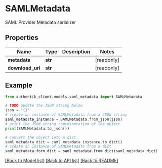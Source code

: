 # SAMLMetadata

SAML Provider Metadata serializer

## Properties

Name | Type | Description | Notes
------------ | ------------- | ------------- | -------------
**metadata** | **str** |  | [readonly] 
**download_url** | **str** |  | [readonly] 

## Example

```python
from authentik_client.models.saml_metadata import SAMLMetadata

# TODO update the JSON string below
json = "{}"
# create an instance of SAMLMetadata from a JSON string
saml_metadata_instance = SAMLMetadata.from_json(json)
# print the JSON string representation of the object
print(SAMLMetadata.to_json())

# convert the object into a dict
saml_metadata_dict = saml_metadata_instance.to_dict()
# create an instance of SAMLMetadata from a dict
saml_metadata_form_dict = saml_metadata.from_dict(saml_metadata_dict)
```
[[Back to Model list]](../README.md#documentation-for-models) [[Back to API list]](../README.md#documentation-for-api-endpoints) [[Back to README]](../README.md)


